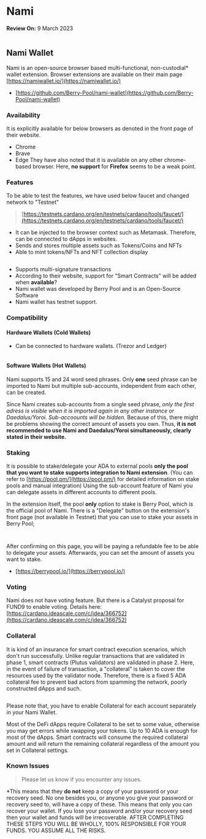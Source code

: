 # Nami

**Review On:** 9 March 2023

<figure><img src="../../.gitbook/assets/nami.svg" alt=""><figcaption></figcaption></figure>

## Nami Wallet

Nami is an open-source browser based multi-functional, non-custodial\* wallet extension. Browser extensions are available on their main page [https://namiwallet.io/](https://namiwallet.io/)

* [https://github.com/Berry-Pool/nami-wallet](https://github.com/Berry-Pool/nami-wallet)



### Availability

It is explicitly available for below browsers as denoted in the front page of their website.

* Chrome
* Brave
* Edge They have also noted that it is available on any other chrome-based browser. Here, **no support** for **Firefox** seems to be a weak point.

### Features

To be able to test the features, we have used below faucet and changed network to "Testnet"

> [https://testnets.cardano.org/en/testnets/cardano/tools/faucet/](https://testnets.cardano.org/en/testnets/cardano/tools/faucet/)

* It can be injected to the browser context such as Metamask. Therefore, can be connected to dApps in websites.
* Sends and stores multiple assets such as Tokens/Coins and NFTs
* Able to mint tokens/NFTs and NFT collection display

<figure><img src="../../.gitbook/assets/naminft.png" alt=""><figcaption></figcaption></figure>

* Supports multi-signature transactions
* According to their website, support for "Smart Contracts" will be added when **available**?
* Nami wallet was developed by Berry Pool and is an Open-Source Software
* Nami wallet has testnet support.

### Compatibility

#### Hardware Wallets (Cold Wallets)

* Can be connected to hardware wallets. (Trezor and Ledger)

<figure><img src="../../.gitbook/assets/nami_hardwarewallet_connectionpage.png" alt=""><figcaption></figcaption></figure>

#### Software Wallets (Hot Wallets)

Nami supports 15 and 24 word seed phrases. Only **one** seed phrase can be imported to Nami but multiple sub-accounts, independent from each other, can be created.

Since Nami creates sub-accounts from a single seed phrase, _only the first adress is visible when it is imported again in any other instance or Daedalus/Yoroi. Sub-accoounts will be hidden._ Because of this, there might be problems showing the correct amount of assets you own. Thus, **it is not recommended to use Nami and Daedalus/Yoroi simultaneously, clearly stated in their website.**

### Staking

It is possible to stake/delegate your ADA to external pools **only the pool that you want to stake supports integration to Nami extension**. (You can refer to [https://pool.pm/](https://pool.pm/) for detailed information on stake pools and manual integration) Using the sub-account feature of Nami you can delegate assets in different accounts to different pools.

In the extension itself, the pool **only** option to stake is Berry Pool, which is the official pool of Nami. There is a "Delegate" button on the extension's front page (not available in Testnet) that you can use to stake your assets in Berry Pool;

<figure><img src="../../.gitbook/assets/nami_stake_1.png" alt=""><figcaption></figcaption></figure>

<figure><img src="../../.gitbook/assets/nami_stake_2.png" alt=""><figcaption></figcaption></figure>

After confirming on this page, you will be paying a refundable fee to be able to delegate your assets. Afterwards, you can set the amount of assets you want to stake.

* [https://berrypool.io/](https://berrypool.io/)

### Voting

Nami does not have voting feature. But there is a Catalyst proposal for FUND9 to enable voting. Details here: [https://cardano.ideascale.com/c/idea/366752](https://cardano.ideascale.com/c/idea/366752)

### Collateral

It is kind of an insurance for smart contract execution scenarios, which don't run successfully. Unlike regular transactions that are validated in phase 1, smart contracts (Plutus validators) are validated in phase 2. Here, in the event of failure of transaction, a "collateral" is taken to cover the resources used by the validator node. Therefore, there is a fixed 5 ADA collateral fee to prevent bad actors from spamming the network, poorly constructed dApps and such.

<figure><img src="../../.gitbook/assets/nami_collateral_1.png" alt=""><figcaption></figcaption></figure>

Please note that, you have to enable Collateral for each account separately in your Nami Wallet.

Most of the DeFi dApps require Collateral to be set to some value, otherwise you may get errors while swapping your tokens. Up to 10 ADA is enough for most of the dApps. Smart contracts will consume the required collateral amount and will return the remaining collateral regardless of the amount you set in Collateral settings.

### Known Issues

> Please let us know if you encounter any issues.

\*This means that they **do not** keep a copy of your password or your recovery seed. No one besides you, or anyone you give your password or recovery seed to, will have a copy of these. This means that only you can recover your wallet. If you lose your password and/or your recovery seed then your wallet and funds will be irrecoverable. AFTER COMPLETING THESE STEPS YOU WILL BE WHOLLY, 100% RESPONSIBLE FOR YOUR FUNDS. YOU ASSUME ALL THE RISKS.
